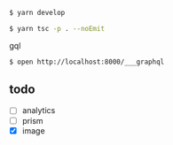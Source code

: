 ```sh
$ yarn develop

$ yarn tsc -p . --noEmit
```

gql

```sh
$ open http://localhost:8000/___graphql
```

## todo

- [ ] analytics
- [ ] prism
- [x] image

